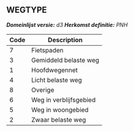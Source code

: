 ## WEGTYPE

*__Domeinlijst versie:__ d3*
*__Herkomst definitie:__ PNH*

|__Code__ |__Description__	|
|	---	|	---	|
| 7 | Fietspaden |
| 3 | Gemiddeld belaste weg |
| 1 | Hoofdwegennet |
| 4 | Licht belaste weg |
| 8 | Overige |
| 6 | Weg in verblijfsgebied |
| 5 | Weg in woongebied |
| 2 | Zwaar belaste weg |
